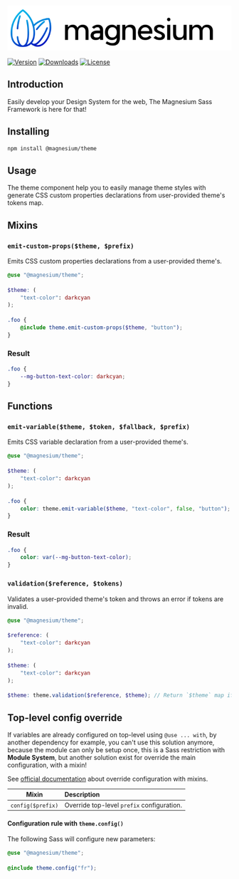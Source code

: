 <div align="center">

![Magnesium Design](.github/banner.svg)

</div>

[![Version](https://flat.badgen.net/npm/v/@magnesium/theme)](https://www.npmjs.com/package/@magnesium/theme)
[![Downloads](https://flat.badgen.net/npm/dt/@magnesium/theme)](https://www.npmjs.com/package/@magnesium/theme)
[![License](https://flat.badgen.net/npm/license/@magnesium/theme)](https://www.npmjs.com/package/@magnesium/theme)

## Introduction

Easily develop your Design System for the web, The Magnesium Sass Framework is here for that!

## Installing

```shell
npm install @magnesium/theme
```

## Usage

The theme component help you to easily manage theme styles with generate CSS custom properties declarations from
user-provided theme's tokens map.

## Mixins

### `emit-custom-props($theme, $prefix)`

Emits CSS custom properties declarations from a user-provided theme's.

```scss
@use "@magnesium/theme";

$theme: (
    "text-color": darkcyan
);

.foo {
    @include theme.emit-custom-props($theme, "button");
}
```

### Result

```scss
.foo {
    --mg-button-text-color: darkcyan;
}
```

## Functions

### `emit-variable($theme, $token, $fallback, $prefix)`

Emits CSS variable declaration from a user-provided theme's.

```scss
@use "@magnesium/theme";

$theme: (
    "text-color": darkcyan
);

.foo {
    color: theme.emit-variable($theme, "text-color", false, "button");
}
```

### Result

```css
.foo {
    color: var(--mg-button-text-color);
}
```

### `validation($reference, $tokens)`

Validates a user-provided theme's token and throws an error if tokens are invalid.

```scss
@use "@magnesium/theme";

$reference: (
    "text-color": darkcyan
);

$theme: (
    "text-color": darkcyan
);

$theme: theme.validation($reference, $theme); // Return `$theme` map if true or error if false.
```

## Top-level config override

If variables are already configured on top-level using `@use ... with`, by another dependency for example, you can't use
this solution anymore, because the module can only be setup once, this is a Sass restriction with **Module System**, but
another solution exist for override the main configuration, with a mixin!

See [official documentation](https://sass-lang.com/documentation/at-rules/use#with-mixins) about override configuration
with mixins.

| Mixin             | Description                                |
|-------------------|:-------------------------------------------|
| `config($prefix)` | Override top-level `prefix` configuration. |

#### Configuration rule with `theme.config()`

The following Sass will configure new parameters:

```scss
@use "@magnesium/theme";

@include theme.config("fr");
```
